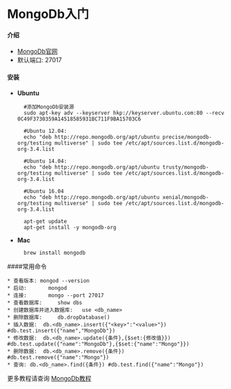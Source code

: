 # MongoDb入门

#### 介绍

* [MongoDb官网](http://www.mongodb.org/downloads)
* 默认端口: 27017


#### 安装

* **Ubuntu**

		#添加MongoDb安装源
		sudo apt-key adv --keyserver hkp://keyserver.ubuntu.com:80 --recv 0C49F3730359A14518585931BC711F9BA15703C6

		#Ubuntu 12.04:
	  	echo "deb http://repo.mongodb.org/apt/ubuntu precise/mongodb-org/testing multiverse" | sudo tee /etc/apt/sources.list.d/mongodb-org-3.4.list

		#Ubuntu 14.04:
		echo "deb http://repo.mongodb.org/apt/ubuntu trusty/mongodb-org/testing multiverse" | sudo tee /etc/apt/sources.list.d/mongodb-org-3.4.list

		#Ubuntu 16.04
		echo "deb http://repo.mongodb.org/apt/ubuntu xenial/mongodb-org/testing multiverse" | sudo tee /etc/apt/sources.list.d/mongodb-org-3.4.list

		apt-get update
		apt-get install -y mongodb-org


* **Mac**

		brew install mongodb

####常用命令

	* 查看版本: mongod --version
	* 启动:		mongod
	* 连接:		mongo --port 27017
	* 查看数据库:	 show dbs
	* 创建数据库并进入数据库:	 use <db_name>
	* 删除数据库:	 db.dropDatabase()
	* 插入数据:	 db.<db_name>.insert({"<key>":"<value>"}) #db.test.insert({"name","MongoDb"})
	* 修改数据:	 db.<db_name>.update({条件},{$set:{修改值}}) #db.test.update({"name":"MongoDb"},{$set:{"name":"Mongo"}})
	* 删除数据:	 db.<db_name>.remove({条件}) #db.test.remove({"name":"Mongo"})
	* 查询: db.<db_name>.find({条件}) #db.test.find({"name":"Mongo"})

更多教程请查询 [MongoDb教程](http://www.runoob.com/mongodb/mongodb-tutorial.html)
